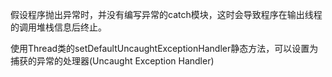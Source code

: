 假设程序抛出异常时，并没有编写异常的catch模块，这时会导致程序在输出线程的调用堆栈信息后终止。

使用Thread类的setDefaultUncaughtExceptionHandler静态方法，可以设置为捕获的异常的处理器(Uncaught Exception Handler)
